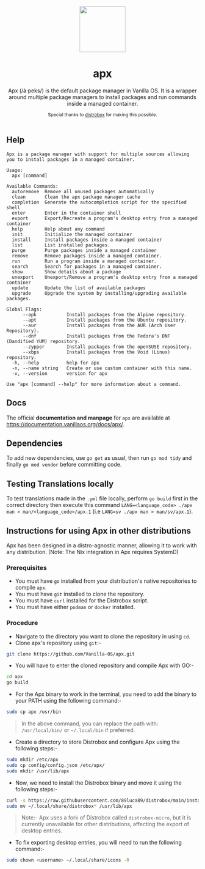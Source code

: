 <div align="center">
  <img src="apx-logo.png" height="120">
  <h1 align="center">apx</h1>
  <p align="center">Apx (/à·peks/) is the default package manager in Vanilla OS. It is a wrapper around multiple package managers to install packages and run commands inside a managed container.</p>
  <small>Special thanks to <a href="https://github.com/89luca89/distrobox">distrobox</a> for making this possible.</small>
</div>

<br/>

## Help

```
Apx is a package manager with support for multiple sources allowing you to install packages in a managed container.

Usage:
  apx [command]

Available Commands:
  autoremove  Remove all unused packages automatically
  clean       Clean the apx package manager cache
  completion  Generate the autocompletion script for the specified shell
  enter       Enter in the container shell
  export      Export/Recreate a program's desktop entry from a managed container
  help        Help about any command
  init        Initialize the managed container
  install     Install packages inside a managed container
  list        List installed packages.
  purge       Purge packages inside a managed container
  remove      Remove packages inside a managed container.
  run         Run a program inside a managed container.
  search      Search for packages in a managed container.
  show        Show details about a package
  unexport    Unexport/Remove a program's desktop entry from a managed container
  update      Update the list of available packages
  upgrade     Upgrade the system by installing/upgrading available packages.

Global Flags:
      --apk           Install packages from the Alpine repository.
      --apt           Install packages from the Ubuntu repository.
      --aur           Install packages from the AUR (Arch User Repository).
      --dnf           Install packages from the Fedora's DNF (Dandified YUM) repository.
      --zypper        Install packages from the openSUSE repository.
      --xbps          Install packages from the Void (Linux) repository.
  -h, --help          help for apx
  -n, --name string   Create or use custom container with this name.
  -v, --version       version for apx

Use "apx [command] --help" for more information about a command.
```

## Docs

The official **documentation and manpage** for `apx` are available at <https://documentation.vanillaos.org/docs/apx/>.

## Dependencies

To add new dependencies, use `go get` as usual, then run `go mod tidy` and finally `go mod vendor` before
committing code.

## Testing Translations locally

To test translations made in the `.yml` file locally, perform `go build` first in the correct directory then execute this command `LANG=<language_code> ./apx man > man/<language_code>/apx.1` (i.e `LANG=sv ./apx man > man/sv/apx.1`).

## Instructions for using Apx in other distributions

Apx has been designed in a distro-agnostic manner, allowing it to work with any distribution. (Note: The Nix integration in Apx requires SystemD)

### Prerequisites

- You must have `go` installed from your distribution's native repositories to compile `apx`.
- You must have `git` installed to clone the repository.
- You must have `curl` installed for the Distrobox script.
- You must have either `podman` or `docker` installed.

### Procedure

- Navigate to the directory you want to clone the repository in using `cd`.
- Clone apx's repository using `git`:-

```bash
git clone https://github.com/Vanilla-OS/apx.git
```

- You will have to enter the cloned repository and compile Apx with GO:-

```bash
cd apx
go build
```

- For the Apx binary to work in the terminal, you need to add the binary to your PATH using the following command:-

```bash
sudo cp apx /usr/bin
```

> In the above command, you can replace the path with: `/usr/local/bin/` or `~/.local/bin` if preferred.

- Create a directory to store Distrobox and configure Apx using the following steps:-

```bash
sudo mkdir /etc/apx
sudo cp config/config.json /etc/apx/
sudo mkdir /usr/lib/apx
```

- Now, we need to install the Distrobox binary and move it using the following steps:-

```bash
curl -s https://raw.githubusercontent.com/89luca89/distrobox/main/install | sh -s -- --prefix ~/.local
sudo mv ~/.local/share/distrobox* /usr/lib/apx
```

> Note:- Apx uses a fork of Distrobox called `distrobox-micro`, but it is currently unavailable for other distributions, affecting the export of desktop entries.

- To fix exporting desktop entries, you will need to run the following command:-

```bash
sudo chown <username> ~/.local/share/icons -R
```

